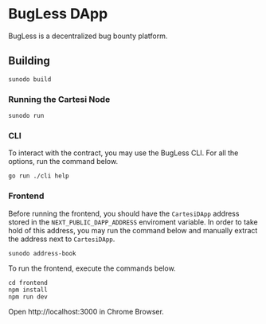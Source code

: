 # BugLess DApp

BugLess is a decentralized bug bounty platform.

## Building

```
sunodo build
```

### Running the Cartesi Node

```
sunodo run
```

### CLI

To interact with the contract, you may use the BugLess CLI.
For all the options, run the command below.

```
go run ./cli help
```

### Frontend

Before running the frontend, you should have the `CartesiDApp` address stored in the `NEXT_PUBLIC_DAPP_ADDRESS` enviroment variable.
In order to take hold of this address, you may run the command below and manually extract the address next to `CartesiDApp`.

```
sunodo address-book
```

To run the frontend, execute the commands below.

```shell
cd frontend
npm install
npm run dev
```

Open http://localhost:3000 in Chrome Browser.

